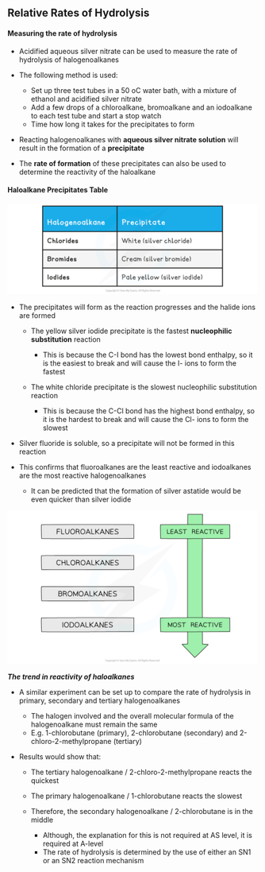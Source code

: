 ## Relative Rates of Hydrolysis

#### Measuring the rate of hydrolysis

* Acidified aqueous silver nitrate can be used to measure the rate of hydrolysis of halogenoalkanes
* The following method is used:

  + Set up three test tubes in a 50 oC water bath, with a mixture of ethanol and acidified silver nitrate
  + Add a few drops of a chloroalkane, bromoalkane and an iodoalkane to each test tube and start a stop watch
  + Time how long it takes for the precipitates to form

* Reacting halogenoalkanes with **aqueous silver nitrate solution** will result in the formation of a **precipitate**
* The **rate of formation** of these precipitates can also be used to determine the reactivity of the haloalkane

#### Haloalkane Precipitates Table

![Halogen Compounds Table 2_Reactivity of Halogenoalkanes, downloadable AS & A Level Chemistry revision notes](3.3-Halogen-Compounds-Table-2_Reactivity-of-Halogenoalkanes.png)

* The precipitates will form as the reaction progresses and the halide ions are formed

  + The yellow silver iodide precipitate is the fastest **nucleophilic substitution** reaction

    - This is because the C-I bond has the lowest bond enthalpy, so it is the easiest to break and will cause the I- ions to form the fastest
  + The white chloride precipitate is the slowest nucleophilic substitution reaction

    - This is because the C-Cl bond has the highest bond enthalpy, so it is the hardest to break and will cause the Cl- ions to form the slowest

* Silver fluoride is soluble, so a precipitate will not be formed in this reaction
* This confirms that fluoroalkanes are the least reactive and iodoalkanes are the most reactive halogenoalkanes

  + It can be predicted that the formation of silver astatide would be even quicker than silver iodide

![Halogen Compounds Reactivity of Halogenoalkanes, downloadable AS & A Level Chemistry revision notes](3.3-Halogen-Compounds-Reactivity-of-Halogenoalkanes.png)

***The trend in reactivity of haloalkanes***

* A similar experiment can be set up to compare the rate of hydrolysis in primary, secondary and tertiary halogenoalkanes

  + The halogen involved and the overall molecular formula of the halogenoalkane must remain the same
  + E.g. 1-chlorobutane (primary), 2-chlorobutane (secondary) and 2-chloro-2-methylpropane (tertiary)
* Results would show that:

  + The tertiary halogenoalkane / 2-chloro-2-methylpropane reacts the quickest
  + The primary halogenoalkane / 1-chlorobutane reacts the slowest
  + Therefore, the secondary halogenoalkane / 2-chlorobutane is in the middle

    - Although, the explanation for this is not required at AS level, it is required at A-level
    - The rate of hydrolysis is determined by the use of either an SN1 or an SN2 reaction mechanism